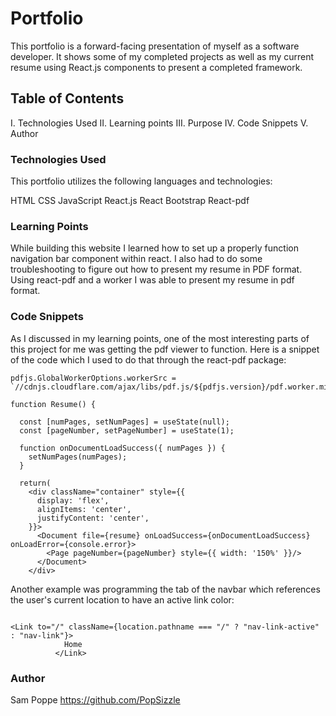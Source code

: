 # Portfolio

This portfolio is a forward-facing presentation of myself as a software developer. It shows some of my completed projects as well as my current resume using React.js components to present a completed framework.

## Table of Contents

  I. Technologies Used
  II. Learning points
  III. Purpose
  IV. Code Snippets
  V. Author

### Technologies Used

This portfolio utilizes the following languages and technologies:

HTML
CSS
JavaScript
React.js
React Bootstrap
React-pdf

### Learning Points

While building this website I learned how to set up a properly function navigation bar component within react. I also had to do some troubleshooting to figure out how to present my resume in PDF format. Using react-pdf and a worker I was able to present my resume in pdf format.

### Code Snippets

As I discussed in my learning points, one of the most interesting parts of this project for me was getting the pdf viewer to function. Here is a snippet of the code which I used to do that through the react-pdf package:

```
pdfjs.GlobalWorkerOptions.workerSrc = `//cdnjs.cloudflare.com/ajax/libs/pdf.js/${pdfjs.version}/pdf.worker.min.js`;

function Resume() {

  const [numPages, setNumPages] = useState(null);
  const [pageNumber, setPageNumber] = useState(1);

  function onDocumentLoadSuccess({ numPages }) {
    setNumPages(numPages);
  }

  return(
    <div className="container" style={{
      display: 'flex',
      alignItems: 'center',
      justifyContent: 'center',
    }}>
      <Document file={resume} onLoadSuccess={onDocumentLoadSuccess} onLoadError={console.error}>
        <Page pageNumber={pageNumber} style={{ width: '150%' }}/>
      </Document>
    </div>

```

Another example was programming the tab of the navbar which references the user's current location to have an active link color:

```

<Link to="/" className={location.pathname === "/" ? "nav-link-active" : "nav-link"}>
            Home
          </Link>

```

### Author

Sam Poppe
https://github.com/PopSizzle



